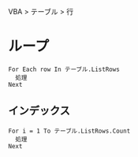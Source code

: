 VBA > テーブル > 行
# ループ
```vba
For Each row In テーブル.ListRows
  処理
Next
```

## インデックス
```vba
For i = 1 To テーブル.ListRows.Count
  処理
Next
```
